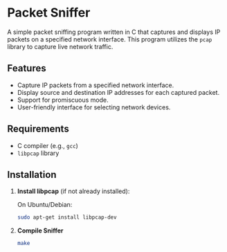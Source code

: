 # Packet Sniffer

A simple packet sniffing program written in C that captures and displays IP packets on a specified network interface. This program utilizes the `pcap` library to capture live network traffic.

## Features

- Capture IP packets from a specified network interface.
- Display source and destination IP addresses for each captured packet.
- Support for promiscuous mode.
- User-friendly interface for selecting network devices.

## Requirements

- C compiler (e.g., `gcc`)
- `libpcap` library

## Installation

1. **Install libpcap** (if not already installed):

   On Ubuntu/Debian:
   ```bash
   sudo apt-get install libpcap-dev
   ```

2. **Compile Sniffer**
   ```bash
   make
   ```
